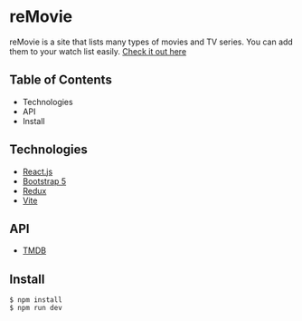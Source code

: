 # reMovie

reMovie is a site that lists many types of movies and TV series. You can add them to your watch list easily. [Check it out here](https://re-movie.vercel.app/)

## Table of Contents

- Technologies
- API
- Install

## Technologies

- [React.js](https://react.dev/)
- [Bootstrap 5](https://react-bootstrap.netlify.app/)
- [Redux](https://redux.js.org/)
- [Vite](https://vitejs.dev/)

## API

- [TMDB](https://developer.themoviedb.org/reference/intro/getting-started)

## Install

```
$ npm install
$ npm run dev
```

